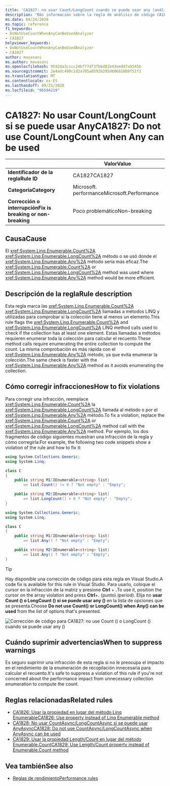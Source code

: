 ```yaml
---
title: 'CA1827: no usar Count/LongCount cuando se puede usar any (análisis de código)'
description: 'Más información sobre la regla de análisis de código CA1827: no usar Count/LongCount cuando se puede usar any'
ms.date: 04/24/2020
ms.topic: reference
f1_keywords:
- DoNotUseCountWhenAnyCanBeUsedAnalyzer
- CA1827
helpviewer_keywords:
- DoNotUseCountWhenAnyCanBeUsedAnalyzer
- CA1827
author: mavasani
ms.author: mavasani
ms.openlocfilehash: 9592da3cccc24bf77df3fbbd81b43eedd7a5545b
ms.sourcegitcommit: 2e4adc490c1d2a705a0592b295d606b10b9f51f1
ms.translationtype: MT
ms.contentlocale: es-ES
ms.lasthandoff: 09/25/2020
ms.locfileid: "96594219"
---
```

# <a name="ca1827-do-not-use-countlongcount-when-any-can-be-used"></a><span data-ttu-id="26c28-103">CA1827: No usar Count/LongCount si se puede usar Any</span><span class="sxs-lookup"><span data-stu-id="26c28-103">CA1827: Do not use Count/LongCount when Any can be used</span></span>

| | <span data-ttu-id="26c28-104">Valor</span><span class="sxs-lookup"><span data-stu-id="26c28-104">Value</span></span> |
|-|-|
| <span data-ttu-id="26c28-105">**Identificador de la regla**</span><span class="sxs-lookup"><span data-stu-id="26c28-105">**Rule ID**</span></span> |<span data-ttu-id="26c28-106">CA1827</span><span class="sxs-lookup"><span data-stu-id="26c28-106">CA1827</span></span>|
| <span data-ttu-id="26c28-107">**Categoría**</span><span class="sxs-lookup"><span data-stu-id="26c28-107">**Category**</span></span> |<span data-ttu-id="26c28-108">Microsoft. performance</span><span class="sxs-lookup"><span data-stu-id="26c28-108">Microsoft.Performance</span></span>|
| <span data-ttu-id="26c28-109">**Corrección o interrupción**</span><span class="sxs-lookup"><span data-stu-id="26c28-109">**Fix is breaking or non-breaking**</span></span> |<span data-ttu-id="26c28-110">Poco problemático</span><span class="sxs-lookup"><span data-stu-id="26c28-110">Non-breaking</span></span>|

## <a name="cause"></a><span data-ttu-id="26c28-111">Causa</span><span class="sxs-lookup"><span data-stu-id="26c28-111">Cause</span></span>

<span data-ttu-id="26c28-112">El <xref:System.Linq.Enumerable.Count%2A> <xref:System.Linq.Enumerable.LongCount%2A> método o se usó donde el <xref:System.Linq.Enumerable.Any%2A> método sería más eficaz.</span><span class="sxs-lookup"><span data-stu-id="26c28-112">The <xref:System.Linq.Enumerable.Count%2A> or <xref:System.Linq.Enumerable.LongCount%2A> method was used where <xref:System.Linq.Enumerable.Any%2A> method would be more efficient.</span></span>

## <a name="rule-description"></a><span data-ttu-id="26c28-113">Descripción de la regla</span><span class="sxs-lookup"><span data-stu-id="26c28-113">Rule description</span></span>

<span data-ttu-id="26c28-114">Esta regla marca las <xref:System.Linq.Enumerable.Count%2A> <xref:System.Linq.Enumerable.LongCount%2A> llamadas a métodos LINQ y utilizadas para comprobar si la colección tiene al menos un elemento.</span><span class="sxs-lookup"><span data-stu-id="26c28-114">This rule flags the <xref:System.Linq.Enumerable.Count%2A> and <xref:System.Linq.Enumerable.LongCount%2A> LINQ method calls used to check if the collection has at least one element.</span></span> <span data-ttu-id="26c28-115">Estas llamadas a métodos requieren enumerar toda la colección para calcular el recuento.</span><span class="sxs-lookup"><span data-stu-id="26c28-115">These method calls require enumerating the entire collection to compute the count.</span></span> <span data-ttu-id="26c28-116">La misma comprobación es más rápida con el <xref:System.Linq.Enumerable.Any%2A> método, ya que evita enumerar la colección.</span><span class="sxs-lookup"><span data-stu-id="26c28-116">The same check is faster with the <xref:System.Linq.Enumerable.Any%2A> method as it avoids enumerating the collection.</span></span>

## <a name="how-to-fix-violations"></a><span data-ttu-id="26c28-117">Cómo corregir infracciones</span><span class="sxs-lookup"><span data-stu-id="26c28-117">How to fix violations</span></span>

<span data-ttu-id="26c28-118">Para corregir una infracción, reemplace <xref:System.Linq.Enumerable.Count%2A> la <xref:System.Linq.Enumerable.LongCount%2A> llamada al método o por el <xref:System.Linq.Enumerable.Any%2A> método.</span><span class="sxs-lookup"><span data-stu-id="26c28-118">To fix a violation, replace the <xref:System.Linq.Enumerable.Count%2A> or <xref:System.Linq.Enumerable.LongCount%2A> method call with the <xref:System.Linq.Enumerable.Any%2A> method.</span></span> <span data-ttu-id="26c28-119">Por ejemplo, los dos fragmentos de código siguientes muestran una infracción de la regla y cómo corregirla:</span><span class="sxs-lookup"><span data-stu-id="26c28-119">For example, the following two code snippets show a violation of the rule and how to fix it:</span></span>

```csharp
using System.Collections.Generic;
using System.Linq;

class C
{
    public string M1(IEnumerable<string> list)
        => list.Count() != 0 ? "Not empty" : "Empty";

    public string M2(IEnumerable<string> list)
        => list.LongCount() > 0 ? "Not empty" : "Empty";
}
```

```csharp
using System.Collections.Generic;
using System.Linq;

class C
{
    public string M1(IEnumerable<string> list)
        => list.Any() ? "Not empty" : "Empty";

    public string M2(IEnumerable<string> list)
        => list.Any() ? "Not empty" : "Empty";
}
```

> [!TIP]
> <span data-ttu-id="26c28-120">Hay disponible una corrección de código para esta regla en Visual Studio.</span><span class="sxs-lookup"><span data-stu-id="26c28-120">A code fix is available for this rule in Visual Studio.</span></span> <span data-ttu-id="26c28-121">Para usarlo, coloque el cursor en la infracción de la matriz y presione **Ctrl** + **.**</span><span class="sxs-lookup"><span data-stu-id="26c28-121">To use it, position the cursor on the array violation and press **Ctrl**+**.**</span></span> <span data-ttu-id="26c28-122">(punto).</span><span class="sxs-lookup"><span data-stu-id="26c28-122">(period).</span></span> <span data-ttu-id="26c28-123">Elija no **usar Count () o LongCount () si se puede usar any ()** en la lista de opciones que se presenta.</span><span class="sxs-lookup"><span data-stu-id="26c28-123">Choose **Do not use Count() or LongCount() when Any() can be used** from the list of options that's presented.</span></span>
>
> ![Corrección de código para CA1827: no use Count () o LongCount () cuando se puede usar any ()](media/ca1827-codefix.png)

## <a name="when-to-suppress-warnings"></a><span data-ttu-id="26c28-125">Cuándo suprimir advertencias</span><span class="sxs-lookup"><span data-stu-id="26c28-125">When to suppress warnings</span></span>

<span data-ttu-id="26c28-126">Es seguro suprimir una infracción de esta regla si no le preocupa el impacto en el rendimiento de la enumeración de recopilación innecesaria para calcular el recuento.</span><span class="sxs-lookup"><span data-stu-id="26c28-126">It's safe to suppress a violation of this rule if you're not concerned about the performance impact from unnecessary collection enumeration to compute the count.</span></span>

## <a name="related-rules"></a><span data-ttu-id="26c28-127">Reglas relacionadas</span><span class="sxs-lookup"><span data-stu-id="26c28-127">Related rules</span></span>

- [<span data-ttu-id="26c28-128">CA1826: Usar la propiedad en lugar del método Linq Enumerable</span><span class="sxs-lookup"><span data-stu-id="26c28-128">CA1826: Use property instead of Linq Enumerable method</span></span>](ca1826.md)
- [<span data-ttu-id="26c28-129">CA1828: No usar CountAsync/LongCountAsync si se puede usar AnyAsync</span><span class="sxs-lookup"><span data-stu-id="26c28-129">CA1828: Do not use CountAsync/LongCountAsync when AnyAsync can be used</span></span>](ca1828.md)
- [<span data-ttu-id="26c28-130">CA1829: Usar la propiedad Length/Count en lugar del método Enumerable.Count</span><span class="sxs-lookup"><span data-stu-id="26c28-130">CA1829: Use Length/Count property instead of Enumerable.Count method</span></span>](ca1829.md)

## <a name="see-also"></a><span data-ttu-id="26c28-131">Vea también</span><span class="sxs-lookup"><span data-stu-id="26c28-131">See also</span></span>

- [<span data-ttu-id="26c28-132">Reglas de rendimiento</span><span class="sxs-lookup"><span data-stu-id="26c28-132">Performance rules</span></span>](performance-warnings.md)
